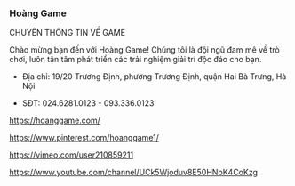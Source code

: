 ### Hoàng Game

CHUYÊN THÔNG TIN VỀ GAME

Chào mừng bạn đến với Hoàng Game! Chúng tôi là đội ngũ đam mê về trò chơi, luôn tận tâm phát triển các trải nghiệm giải trí độc đáo cho bạn.

- Địa chỉ: 19/20 Trương Định, phường Trương Định, quận Hai Bà Trưng, Hà Nội

- SĐT: 024.6281.0123 - 093.336.0123

https://hoanggame.com/

https://www.pinterest.com/hoanggame1/

https://vimeo.com/user210859211

https://www.youtube.com/channel/UCk5Wjoduv8E50HNbK4CoKzg
